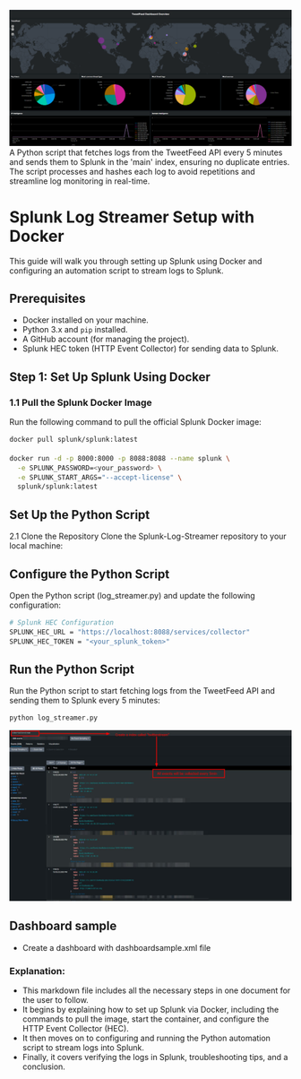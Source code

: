 ![](./dashboard.png)
A Python script that fetches logs from the TweetFeed API every 5 minutes and sends them to Splunk in the 'main' index, ensuring no duplicate entries. The script processes and hashes each log to avoid repetitions and streamline log monitoring in real-time.

# Splunk Log Streamer Setup with Docker

This guide will walk you through setting up Splunk using Docker and configuring an automation script to stream logs to Splunk.

## Prerequisites

- Docker installed on your machine.
- Python 3.x and `pip` installed.
- A GitHub account (for managing the project).
- Splunk HEC token (HTTP Event Collector) for sending data to Splunk.

## Step 1: Set Up Splunk Using Docker

### 1.1 Pull the Splunk Docker Image

Run the following command to pull the official Splunk Docker image:

```bash
docker pull splunk/splunk:latest

docker run -d -p 8000:8000 -p 8088:8088 --name splunk \
  -e SPLUNK_PASSWORD=<your_password> \
  -e SPLUNK_START_ARGS="--accept-license" \
  splunk/splunk:latest
 ```


## Set Up the Python Script
2.1 Clone the Repository
Clone the Splunk-Log-Streamer repository to your local machine:

## Configure the Python Script
Open the Python script (log_streamer.py) and update the following configuration:

```bash
# Splunk HEC Configuration
SPLUNK_HEC_URL = "https://localhost:8088/services/collector"
SPLUNK_HEC_TOKEN = "<your_splunk_token>"

 ```
## Run the Python Script
Run the Python script to start fetching logs from the TweetFeed API and sending them to Splunk every 5 minutes:

```bash
python log_streamer.py

 ```

![](./sample.jpeg)

## Dashboard sample

 - Create a dashboard with dashboardsample.xml file

### Explanation:
- This markdown file includes all the necessary steps in one document for the user to follow.
- It begins by explaining how to set up Splunk via Docker, including the commands to pull the image, start the container, and configure the HTTP Event Collector (HEC).
- It then moves on to configuring and running the Python automation script to stream logs into Splunk.
- Finally, it covers verifying the logs in Splunk, troubleshooting tips, and a conclusion.
